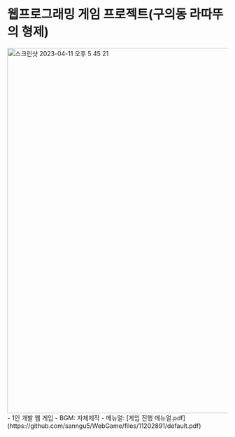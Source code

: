 # 웹프로그래밍 게임 프로젝트(구의동 라따뚜의 형제)
<img width="833" alt="스크린샷 2023-04-11 오후 5 45 21" src="https://user-images.githubusercontent.com/54742811/231232305-9f6b35ad-8a5a-462d-b535-966d3d4035a7.png">
- 1인 개발 웹 게임
- BGM: 자체제작
- 메뉴얼: [게임 진행 메뉴얼.pdf](https://github.com/sanngu5/WebGame/files/11202891/default.pdf)
